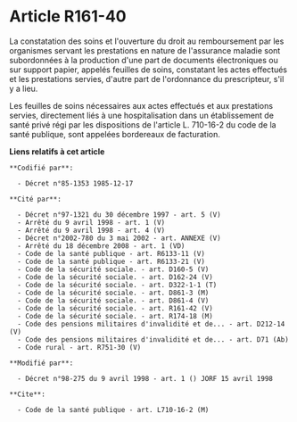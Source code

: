 # Article R161-40

La constatation des soins et l'ouverture du droit au remboursement par les organismes servant les prestations en nature de
l'assurance maladie sont subordonnées à la production d'une part de documents électroniques ou sur support papier, appelés
feuilles de soins, constatant les actes effectués et les prestations servies, d'autre part de l'ordonnance du prescripteur,
s'il y a lieu.

Les feuilles de soins nécessaires aux actes effectués et aux prestations servies, directement liés à une hospitalisation dans
un établissement de santé privé régi par les dispositions de l'article L. 710-16-2 du code de la santé publique, sont
appelées bordereaux de facturation.

**Liens relatifs à cet article**

	**Codifié par**:

	  - Décret n°85-1353 1985-12-17

	**Cité par**:

	  - Décret n°97-1321 du 30 décembre 1997 - art. 5 (V)
	  - Arrêté du 9 avril 1998 - art. 1 (V)
	  - Arrêté du 9 avril 1998 - art. 4 (V)
	  - Décret n°2002-780 du 3 mai 2002 - art. ANNEXE (V)
	  - Arrêté du 18 décembre 2008 - art. 1 (VD)
	  - Code de la santé publique - art. R6133-11 (V)
	  - Code de la santé publique - art. R6133-21 (V)
	  - Code de la sécurité sociale. - art. D160-5 (V)
	  - Code de la sécurité sociale. - art. D162-24 (V)
	  - Code de la sécurité sociale. - art. D322-1-1 (T)
	  - Code de la sécurité sociale. - art. D861-3 (M)
	  - Code de la sécurité sociale. - art. D861-4 (V)
	  - Code de la sécurité sociale. - art. R161-42 (V)
	  - Code de la sécurité sociale. - art. R174-18 (M)
	  - Code des pensions militaires d'invalidité et de... - art. D212-14 (V)
	  - Code des pensions militaires d'invalidité et de... - art. D71 (Ab)
	  - Code rural - art. R751-30 (V)

	**Modifié par**:

	  - Décret n°98-275 du 9 avril 1998 - art. 1 () JORF 15 avril 1998

	**Cite**:

	  - Code de la santé publique - art. L710-16-2 (M)
